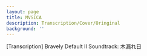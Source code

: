 ```yaml
---
layout: page
title: MVSICA
description: Transcription/Cover/Oringinal
background: ''
---
```


[Transcription] Bravely Default II Soundtrack: 木漏れ日
